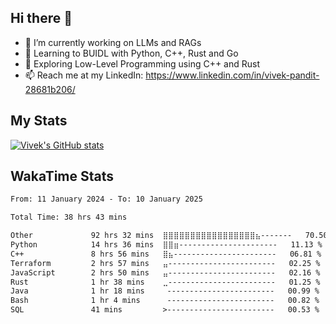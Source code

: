 ## Hi there 👋

- 🔭 I’m currently working on LLMs and RAGs
- 🌱 Learning to BUIDL with Python, C++, Rust and Go 
- 🤔 Exploring Low-Level Programming using C++ and Rust 
- 📫 Reach me at my LinkedIn: https://www.linkedin.com/in/vivek-pandit-28681b206/

## My Stats
[![Vivek's GitHub stats](https://github-readme-stats.vercel.app/api?username=ipanditi&show_icons=true&theme=dark)](https://ipanditi.github.io/)

## WakaTime Stats
<!--START_SECTION:waka-->

```txt
From: 11 January 2024 - To: 10 January 2025

Total Time: 38 hrs 43 mins

Other             92 hrs 32 mins  ⣿⣿⣿⣿⣿⣿⣿⣿⣿⣿⣿⣿⣿⣿⣿⣿⣿⣦-------   70.50 %
Python            14 hrs 36 mins  ⣿⣿⣶----------------------   11.13 %
C++               8 hrs 56 mins   ⣿⣦-----------------------   06.81 %
Terraform         2 hrs 57 mins   ⣤------------------------   02.25 %
JavaScript        2 hrs 50 mins   ⣤------------------------   02.16 %
Rust              1 hr 38 mins    ⣀------------------------   01.25 %
Java              1 hr 18 mins     ------------------------   00.99 %
Bash              1 hr 4 mins      ------------------------   00.82 %
SQL               41 mins         >------------------------   00.53 %
```

<!--END_SECTION:waka-->


